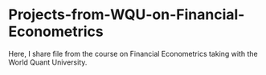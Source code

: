 # Projects-from-WQU-on-Financial-Econometrics
Here, I share file from the course on Financial Econometrics taking with the World Quant University.
